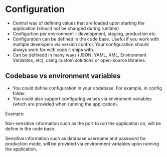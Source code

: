 # Configuration
* Central way of defining values that are loaded upon starting the application (should not be changed during runtime)
* Configurtion per environment - development, staging, production etc.
* Configuration can be defined in the code base. Useful if you work with multiple developers via version control. Your configuration should always work for with code it ships with.
* Can be definedd in many ways (JSON, YAML, XML, Environment Variiables, etc), using custom solutions or open-source libraries.

## Codebase vs environment variables
* You could define configuration in your codebase. For example, in config folder.
* You could also support configuring values via enviroment variables (which are provided when running the application).

 Example:

 Non-sensitive information such as the port to run the application on, will be define in the code base.

 Sensitive information such as database username and password for production mode, will be provided via environment variables upon running the application.
 